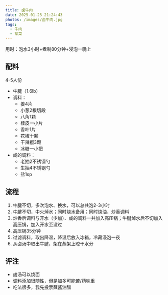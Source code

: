 ```yaml
---
title: 卤牛肉
date: 2025-01-25 21:24:43
photos: /images/卤牛肉.jpg
tags:
  - 牛肉
  - 荤菜
---
```


用时：泡水3小时+煮制80分钟+浸泡一晚上

## 配料

4-5人份

- 牛腱（1.6lb）
- 调料：
  - 姜4片
  - 小葱2根切段
  - 八角1颗
  - 桂皮一小片
  - 香叶1片
  - 花椒十颗
  - 干辣椒3颗
  - 冰糖一小把
- 咸的调料：
  - 老抽2不锈钢勺
  - 生抽4不锈钢勺
  - 盐1sp

<!--more-->

## 流程

1. 牛腱不切，多次泡水、换水，可以总共泡2-3小时
2. 牛腱不切，中火焯水；同时烧水备用；同时烧油，炒香调料
3. 炒香后调料与开水（少加）、咸的调料一并加入高压锅；牛腱焯水后不切加入高压锅，加入开水至没过
4. 高压锅35分钟
5. 过滤调料，取出降温，降温后放入冰箱，冷藏浸泡一夜
6. 从卤汤中取出牛腱，架在蒸架上晾干水分

## 评注

- 卤汤可以烧面
- 调料添加很随性，但是加多可能苦/药味重
- 吃法很多，我先投票蘸酱油醋
